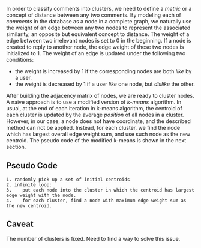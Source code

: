 In order to classify comments into clusters, we need to define a *metric* or a
concept of distance between any two comments. By modeling each of _comments_ in
the database as a node in a complete graph, we naturally use the weight of an
edge between any two nodes to represent the associated similarity, an opposite
but equivalent concept to distance. The weight of a edge between two irrelevant
nodes is set to 0 in the beginning.  If a node is created to reply to another
node, the edge weight of these two nodes is initialized to 1. The weight of an
edge is updated under the following two conditions:

* the weight is increased by 1 if the corresponding nodes are both _like_ by a user.
* the weight is decreased by 1 if a user _like_ one node, but _dislike_ the other.

After building the adjacency matrix of nodes, we are ready to cluster nodes. A
naive approach is to use a modified version of _k-means_  algorithm. In usual,
at the end of each iteration in k-means algorithm, the centroid of each cluster
is updated by the average _position_ of all nodes in a cluster. However, in our
case, a node does not have coordinate, and the described method can not be
applied.  Instead, for each cluster, we find the node which has largest overall
edge weight sum, and use such node as the new centroid. The pseudo code of the
modified k-means is shown in the next section.

## Pseudo Code ##

    1. randomly pick up a set of initial centroids
    2. infinite loop:
    3.    put each node into the cluster in which the centroid has largest edge weight with the node. 
    4.    for each cluster, find a node with maximum edge weight sum as the new centroid.

## Caveat ##

The number of clusters is fixed. Need to find a way to solve this issue.
